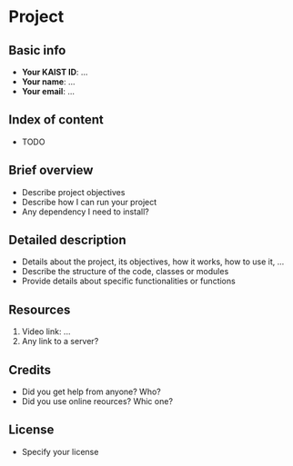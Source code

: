 # Project

## Basic info

- **Your KAIST ID**: ...
- **Your name**: ...
- **Your email**: ...

## Index of content

- TODO

## Brief overview

- Describe project objectives
- Describe how I can run your project
- Any dependency I need to install?

## Detailed description

- Details about the project, its objectives, how it works, how to use it, ...
- Describe the structure of the code, classes or modules
- Provide details about specific functionalities or functions

## Resources

1. Video link: ...
2. Any link to a server?

## Credits

- Did you get help from anyone? Who?
- Did you use online reources? Whic one?

## License

- Specify your license
